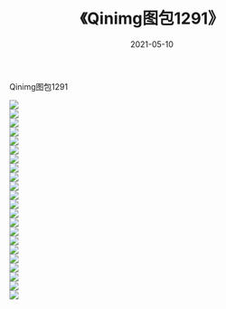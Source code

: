 ﻿---
layout: post
title:  《Qinimg图包1291》
date:   2021-05-10
img: http://imgx.orgx.ga/Qinimg图包/Qinimg图包1291/000.jpg
categories: [美女, 清纯, 唯美]
---

Qinimg图包1291

 ![](http://imgx.orgx.ga/Qinimg图包/Qinimg图包1291/001.jpg) <br>![](http://imgx.orgx.ga/Qinimg图包/Qinimg图包1291/002.jpg) <br>![](http://imgx.orgx.ga/Qinimg图包/Qinimg图包1291/003.jpg) <br>![](http://imgx.orgx.ga/Qinimg图包/Qinimg图包1291/004.jpg) <br>![](http://imgx.orgx.ga/Qinimg图包/Qinimg图包1291/005.jpg) <br>![](http://imgx.orgx.ga/Qinimg图包/Qinimg图包1291/006.jpg) <br>![](http://imgx.orgx.ga/Qinimg图包/Qinimg图包1291/007.jpg) <br>![](http://imgx.orgx.ga/Qinimg图包/Qinimg图包1291/008.jpg) <br>![](http://imgx.orgx.ga/Qinimg图包/Qinimg图包1291/009.jpg) <br>![](http://imgx.orgx.ga/Qinimg图包/Qinimg图包1291/010.jpg) <br>![](http://imgx.orgx.ga/Qinimg图包/Qinimg图包1291/011.jpg) <br>![](http://imgx.orgx.ga/Qinimg图包/Qinimg图包1291/012.jpg) <br>![](http://imgx.orgx.ga/Qinimg图包/Qinimg图包1291/013.jpg) <br>![](http://imgx.orgx.ga/Qinimg图包/Qinimg图包1291/014.jpg) <br>![](http://imgx.orgx.ga/Qinimg图包/Qinimg图包1291/015.jpg) <br>![](http://imgx.orgx.ga/Qinimg图包/Qinimg图包1291/016.jpg) <br>![](http://imgx.orgx.ga/Qinimg图包/Qinimg图包1291/017.jpg) <br>![](http://imgx.orgx.ga/Qinimg图包/Qinimg图包1291/018.jpg) <br>![](http://imgx.orgx.ga/Qinimg图包/Qinimg图包1291/019.jpg) <br>![](http://imgx.orgx.ga/Qinimg图包/Qinimg图包1291/020.jpg) <br>![](http://imgx.orgx.ga/Qinimg图包/Qinimg图包1291/021.jpg) <br>![](http://imgx.orgx.ga/Qinimg图包/Qinimg图包1291/022.jpg) <br>